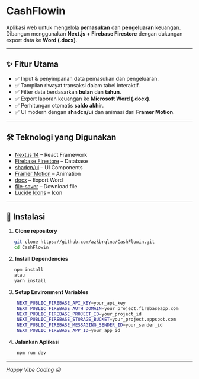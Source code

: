 # CashFlowin

Aplikasi web untuk mengelola **pemasukan** dan **pengeluaran** keuangan. Dibangun menggunakan **Next.js + Firebase Firestore** dengan dukungan export data ke **Word (.docx)**.

---

## ✨ Fitur Utama

- ✅ Input & penyimpanan data pemasukan dan pengeluaran.
- ✅ Tampilan riwayat transaksi dalam tabel interaktif.
- ✅ Filter data berdasarkan **bulan** dan **tahun**.
- ✅ Export laporan keuangan ke **Microsoft Word (.docx)**.
- ✅ Perhitungan otomatis **saldo akhir**.
- ✅ UI modern dengan **shadcn/ui** dan animasi dari **Framer Motion**.

---

## 🛠️ Teknologi yang Digunakan

- [Next.js 14](https://nextjs.org/) – React Framework
- [Firebase Firestore](https://firebase.google.com/) – Database
- [shadcn/ui](https://ui.shadcn.com/) – UI Components
- [Framer Motion](https://www.framer.com/motion/) – Animation
- [docx](https://www.npmjs.com/package/docx) – Export Word
- [file-saver](https://www.npmjs.com/package/file-saver) – Download file
- [Lucide Icons](https://lucide.dev/) – Icon

---

## 🚀 Instalasi

1. **Clone repository**

```bash
   git clone https://github.com/azkbrqlna/CashFlowin.git
   cd CashFlowin
```

2. **Install Dependencies**

```bash
   npm install
   atau
   yarn install
```

3. **Setup Environment Variables**

```bash
    NEXT_PUBLIC_FIREBASE_API_KEY=your_api_key
    NEXT_PUBLIC_FIREBASE_AUTH_DOMAIN=your_project.firebaseapp.com
    NEXT_PUBLIC_FIREBASE_PROJECT_ID=your_project_id
    NEXT_PUBLIC_FIREBASE_STORAGE_BUCKET=your_project.appspot.com
    NEXT_PUBLIC_FIREBASE_MESSAGING_SENDER_ID=your_sender_id
    NEXT_PUBLIC_FIREBASE_APP_ID=your_app_id
```

4. **Jalankan Aplikasi**

```bash
    npm run dev
```

---

_Happy Vibe Coding 😜_
